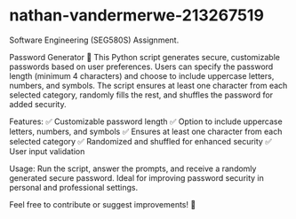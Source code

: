 # nathan-vandermerwe-213267519
Software Engineering (SEG580S) Assignment. 

Password Generator 🔐
This Python script generates secure, customizable passwords based on user preferences. Users can specify the password length (minimum 4 characters) and choose to include uppercase letters, numbers, and symbols. The script ensures at least one character from each selected category, randomly fills the rest, and shuffles the password for added security.

Features:
✅ Customizable password length
✅ Option to include uppercase letters, numbers, and symbols
✅ Ensures at least one character from each selected category
✅ Randomized and shuffled for enhanced security
✅ User input validation

Usage:
Run the script, answer the prompts, and receive a randomly generated secure password. Ideal for improving password security in personal and professional settings.

Feel free to contribute or suggest improvements! 🚀
